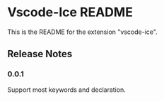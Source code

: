 # Vscode-Ice README

This is the README for the extension "vscode-ice".

## Release Notes

### 0.0.1

Support most keywords and declaration.
